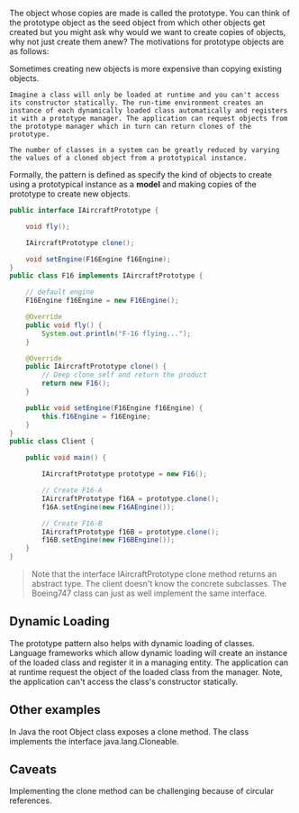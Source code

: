 The object whose copies are made is called the prototype. You can think of the prototype object as the seed object from which other objects get created but you might ask why would we want to create copies of objects, why not just create them anew? The motivations for prototype objects are as follows:

Sometimes creating new objects is more expensive than copying existing objects.

    Imagine a class will only be loaded at runtime and you can't access its constructor statically. The run-time environment creates an instance of each dynamically loaded class automatically and registers it with a prototype manager. The application can request objects from the prototype manager which in turn can return clones of the prototype.

    The number of classes in a system can be greatly reduced by varying the values of a cloned object from a prototypical instance.

Formally, the pattern is defined as specify the kind of objects to create using a prototypical instance as a **model** and making copies of the prototype to create new objects.

```java
public interface IAircraftPrototype {

    void fly();

    IAircraftPrototype clone();

    void setEngine(F16Engine f16Engine);
}
public class F16 implements IAircraftPrototype {

    // default engine
    F16Engine f16Engine = new F16Engine();

    @Override
    public void fly() {
        System.out.println("F-16 flying...");
    }

    @Override
    public IAircraftPrototype clone() {
        // Deep clone self and return the product
        return new F16();
    }

    public void setEngine(F16Engine f16Engine) {
        this.f16Engine = f16Engine;
    }
}
public class Client {

    public void main() {

        IAircraftPrototype prototype = new F16();

        // Create F16-A
        IAircraftPrototype f16A = prototype.clone();
        f16A.setEngine(new F16AEngine());

        // Create F16-B
        IAircraftPrototype f16B = prototype.clone();
        f16B.setEngine(new F16BEngine());
    }
}
```

> Note that the interface IAircraftPrototype clone method returns an abstract type. The client doesn't know the concrete subclasses. The Boeing747 class can just as well implement the same interface.

## Dynamic Loading

The prototype pattern also helps with dynamic loading of classes. Language frameworks which allow dynamic loading will create an instance of the loaded class and register it in a managing entity. The application can at runtime request the object of the loaded class from the manager. Note, the application can't access the class's constructor statically.

## Other examples
In Java the root Object class exposes a clone method. The class implements the interface java.lang.Cloneable.

## Caveats
Implementing the clone method can be challenging because of circular references.

